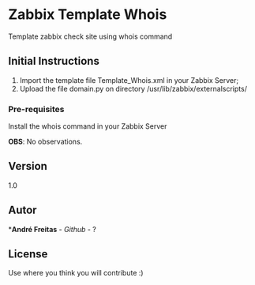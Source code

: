 # Zabbix Template Whois
Template zabbix check site using whois command

## Initial Instructions

1. Import the template file Template_Whois.xml in your Zabbix Server;
2. Upload the file domain.py on directory /usr/lib/zabbix/externalscripts/

### Pre-requisites

Install the whois command in your Zabbix Server


**OBS**: No observations.

## Version

1.0

## Autor

 ***André Freitas** - *Github* - ? 


## License

Use where you think you will contribute :)

